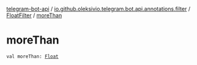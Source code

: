 [telegram-bot-api](../../index.md) / [io.github.oleksivio.telegram.bot.api.annotations.filter](../index.md) / [FloatFilter](index.md) / [moreThan](./more-than.md)

# moreThan

`val moreThan: `[`Float`](https://kotlinlang.org/api/latest/jvm/stdlib/kotlin/-float/index.html)